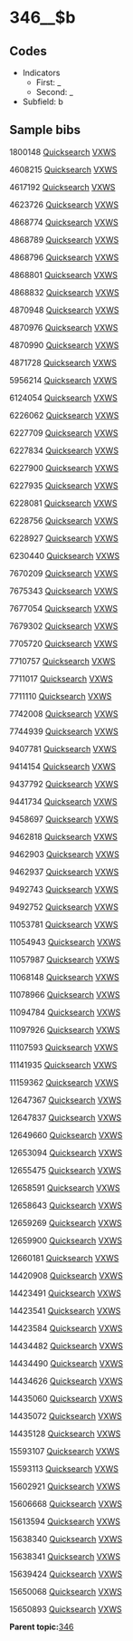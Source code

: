 # 346\_\_$b

## Codes

-   Indicators
    -   First: \_
    -   Second: \_
-   Subfield: b

## Sample bibs

1800148 [Quicksearch](https://search.library.yale.edu/catalog/1800148) [VXWS](http://prodorbis.library.yale.edu:7014/vxws/GetHoldingsService?bibId=1800148)

4608215 [Quicksearch](https://search.library.yale.edu/catalog/4608215) [VXWS](http://prodorbis.library.yale.edu:7014/vxws/GetHoldingsService?bibId=4608215)

4617192 [Quicksearch](https://search.library.yale.edu/catalog/4617192) [VXWS](http://prodorbis.library.yale.edu:7014/vxws/GetHoldingsService?bibId=4617192)

4623726 [Quicksearch](https://search.library.yale.edu/catalog/4623726) [VXWS](http://prodorbis.library.yale.edu:7014/vxws/GetHoldingsService?bibId=4623726)

4868774 [Quicksearch](https://search.library.yale.edu/catalog/4868774) [VXWS](http://prodorbis.library.yale.edu:7014/vxws/GetHoldingsService?bibId=4868774)

4868789 [Quicksearch](https://search.library.yale.edu/catalog/4868789) [VXWS](http://prodorbis.library.yale.edu:7014/vxws/GetHoldingsService?bibId=4868789)

4868796 [Quicksearch](https://search.library.yale.edu/catalog/4868796) [VXWS](http://prodorbis.library.yale.edu:7014/vxws/GetHoldingsService?bibId=4868796)

4868801 [Quicksearch](https://search.library.yale.edu/catalog/4868801) [VXWS](http://prodorbis.library.yale.edu:7014/vxws/GetHoldingsService?bibId=4868801)

4868832 [Quicksearch](https://search.library.yale.edu/catalog/4868832) [VXWS](http://prodorbis.library.yale.edu:7014/vxws/GetHoldingsService?bibId=4868832)

4870948 [Quicksearch](https://search.library.yale.edu/catalog/4870948) [VXWS](http://prodorbis.library.yale.edu:7014/vxws/GetHoldingsService?bibId=4870948)

4870976 [Quicksearch](https://search.library.yale.edu/catalog/4870976) [VXWS](http://prodorbis.library.yale.edu:7014/vxws/GetHoldingsService?bibId=4870976)

4870990 [Quicksearch](https://search.library.yale.edu/catalog/4870990) [VXWS](http://prodorbis.library.yale.edu:7014/vxws/GetHoldingsService?bibId=4870990)

4871728 [Quicksearch](https://search.library.yale.edu/catalog/4871728) [VXWS](http://prodorbis.library.yale.edu:7014/vxws/GetHoldingsService?bibId=4871728)

5956214 [Quicksearch](https://search.library.yale.edu/catalog/5956214) [VXWS](http://prodorbis.library.yale.edu:7014/vxws/GetHoldingsService?bibId=5956214)

6124054 [Quicksearch](https://search.library.yale.edu/catalog/6124054) [VXWS](http://prodorbis.library.yale.edu:7014/vxws/GetHoldingsService?bibId=6124054)

6226062 [Quicksearch](https://search.library.yale.edu/catalog/6226062) [VXWS](http://prodorbis.library.yale.edu:7014/vxws/GetHoldingsService?bibId=6226062)

6227709 [Quicksearch](https://search.library.yale.edu/catalog/6227709) [VXWS](http://prodorbis.library.yale.edu:7014/vxws/GetHoldingsService?bibId=6227709)

6227834 [Quicksearch](https://search.library.yale.edu/catalog/6227834) [VXWS](http://prodorbis.library.yale.edu:7014/vxws/GetHoldingsService?bibId=6227834)

6227900 [Quicksearch](https://search.library.yale.edu/catalog/6227900) [VXWS](http://prodorbis.library.yale.edu:7014/vxws/GetHoldingsService?bibId=6227900)

6227935 [Quicksearch](https://search.library.yale.edu/catalog/6227935) [VXWS](http://prodorbis.library.yale.edu:7014/vxws/GetHoldingsService?bibId=6227935)

6228081 [Quicksearch](https://search.library.yale.edu/catalog/6228081) [VXWS](http://prodorbis.library.yale.edu:7014/vxws/GetHoldingsService?bibId=6228081)

6228756 [Quicksearch](https://search.library.yale.edu/catalog/6228756) [VXWS](http://prodorbis.library.yale.edu:7014/vxws/GetHoldingsService?bibId=6228756)

6228927 [Quicksearch](https://search.library.yale.edu/catalog/6228927) [VXWS](http://prodorbis.library.yale.edu:7014/vxws/GetHoldingsService?bibId=6228927)

6230440 [Quicksearch](https://search.library.yale.edu/catalog/6230440) [VXWS](http://prodorbis.library.yale.edu:7014/vxws/GetHoldingsService?bibId=6230440)

7670209 [Quicksearch](https://search.library.yale.edu/catalog/7670209) [VXWS](http://prodorbis.library.yale.edu:7014/vxws/GetHoldingsService?bibId=7670209)

7675343 [Quicksearch](https://search.library.yale.edu/catalog/7675343) [VXWS](http://prodorbis.library.yale.edu:7014/vxws/GetHoldingsService?bibId=7675343)

7677054 [Quicksearch](https://search.library.yale.edu/catalog/7677054) [VXWS](http://prodorbis.library.yale.edu:7014/vxws/GetHoldingsService?bibId=7677054)

7679302 [Quicksearch](https://search.library.yale.edu/catalog/7679302) [VXWS](http://prodorbis.library.yale.edu:7014/vxws/GetHoldingsService?bibId=7679302)

7705720 [Quicksearch](https://search.library.yale.edu/catalog/7705720) [VXWS](http://prodorbis.library.yale.edu:7014/vxws/GetHoldingsService?bibId=7705720)

7710757 [Quicksearch](https://search.library.yale.edu/catalog/7710757) [VXWS](http://prodorbis.library.yale.edu:7014/vxws/GetHoldingsService?bibId=7710757)

7711017 [Quicksearch](https://search.library.yale.edu/catalog/7711017) [VXWS](http://prodorbis.library.yale.edu:7014/vxws/GetHoldingsService?bibId=7711017)

7711110 [Quicksearch](https://search.library.yale.edu/catalog/7711110) [VXWS](http://prodorbis.library.yale.edu:7014/vxws/GetHoldingsService?bibId=7711110)

7742008 [Quicksearch](https://search.library.yale.edu/catalog/7742008) [VXWS](http://prodorbis.library.yale.edu:7014/vxws/GetHoldingsService?bibId=7742008)

7744939 [Quicksearch](https://search.library.yale.edu/catalog/7744939) [VXWS](http://prodorbis.library.yale.edu:7014/vxws/GetHoldingsService?bibId=7744939)

9407781 [Quicksearch](https://search.library.yale.edu/catalog/9407781) [VXWS](http://prodorbis.library.yale.edu:7014/vxws/GetHoldingsService?bibId=9407781)

9414154 [Quicksearch](https://search.library.yale.edu/catalog/9414154) [VXWS](http://prodorbis.library.yale.edu:7014/vxws/GetHoldingsService?bibId=9414154)

9437792 [Quicksearch](https://search.library.yale.edu/catalog/9437792) [VXWS](http://prodorbis.library.yale.edu:7014/vxws/GetHoldingsService?bibId=9437792)

9441734 [Quicksearch](https://search.library.yale.edu/catalog/9441734) [VXWS](http://prodorbis.library.yale.edu:7014/vxws/GetHoldingsService?bibId=9441734)

9458697 [Quicksearch](https://search.library.yale.edu/catalog/9458697) [VXWS](http://prodorbis.library.yale.edu:7014/vxws/GetHoldingsService?bibId=9458697)

9462818 [Quicksearch](https://search.library.yale.edu/catalog/9462818) [VXWS](http://prodorbis.library.yale.edu:7014/vxws/GetHoldingsService?bibId=9462818)

9462903 [Quicksearch](https://search.library.yale.edu/catalog/9462903) [VXWS](http://prodorbis.library.yale.edu:7014/vxws/GetHoldingsService?bibId=9462903)

9462937 [Quicksearch](https://search.library.yale.edu/catalog/9462937) [VXWS](http://prodorbis.library.yale.edu:7014/vxws/GetHoldingsService?bibId=9462937)

9492743 [Quicksearch](https://search.library.yale.edu/catalog/9492743) [VXWS](http://prodorbis.library.yale.edu:7014/vxws/GetHoldingsService?bibId=9492743)

9492752 [Quicksearch](https://search.library.yale.edu/catalog/9492752) [VXWS](http://prodorbis.library.yale.edu:7014/vxws/GetHoldingsService?bibId=9492752)

11053781 [Quicksearch](https://search.library.yale.edu/catalog/11053781) [VXWS](http://prodorbis.library.yale.edu:7014/vxws/GetHoldingsService?bibId=11053781)

11054943 [Quicksearch](https://search.library.yale.edu/catalog/11054943) [VXWS](http://prodorbis.library.yale.edu:7014/vxws/GetHoldingsService?bibId=11054943)

11057987 [Quicksearch](https://search.library.yale.edu/catalog/11057987) [VXWS](http://prodorbis.library.yale.edu:7014/vxws/GetHoldingsService?bibId=11057987)

11068148 [Quicksearch](https://search.library.yale.edu/catalog/11068148) [VXWS](http://prodorbis.library.yale.edu:7014/vxws/GetHoldingsService?bibId=11068148)

11078966 [Quicksearch](https://search.library.yale.edu/catalog/11078966) [VXWS](http://prodorbis.library.yale.edu:7014/vxws/GetHoldingsService?bibId=11078966)

11094784 [Quicksearch](https://search.library.yale.edu/catalog/11094784) [VXWS](http://prodorbis.library.yale.edu:7014/vxws/GetHoldingsService?bibId=11094784)

11097926 [Quicksearch](https://search.library.yale.edu/catalog/11097926) [VXWS](http://prodorbis.library.yale.edu:7014/vxws/GetHoldingsService?bibId=11097926)

11107593 [Quicksearch](https://search.library.yale.edu/catalog/11107593) [VXWS](http://prodorbis.library.yale.edu:7014/vxws/GetHoldingsService?bibId=11107593)

11141935 [Quicksearch](https://search.library.yale.edu/catalog/11141935) [VXWS](http://prodorbis.library.yale.edu:7014/vxws/GetHoldingsService?bibId=11141935)

11159362 [Quicksearch](https://search.library.yale.edu/catalog/11159362) [VXWS](http://prodorbis.library.yale.edu:7014/vxws/GetHoldingsService?bibId=11159362)

12647367 [Quicksearch](https://search.library.yale.edu/catalog/12647367) [VXWS](http://prodorbis.library.yale.edu:7014/vxws/GetHoldingsService?bibId=12647367)

12647837 [Quicksearch](https://search.library.yale.edu/catalog/12647837) [VXWS](http://prodorbis.library.yale.edu:7014/vxws/GetHoldingsService?bibId=12647837)

12649660 [Quicksearch](https://search.library.yale.edu/catalog/12649660) [VXWS](http://prodorbis.library.yale.edu:7014/vxws/GetHoldingsService?bibId=12649660)

12653094 [Quicksearch](https://search.library.yale.edu/catalog/12653094) [VXWS](http://prodorbis.library.yale.edu:7014/vxws/GetHoldingsService?bibId=12653094)

12655475 [Quicksearch](https://search.library.yale.edu/catalog/12655475) [VXWS](http://prodorbis.library.yale.edu:7014/vxws/GetHoldingsService?bibId=12655475)

12658591 [Quicksearch](https://search.library.yale.edu/catalog/12658591) [VXWS](http://prodorbis.library.yale.edu:7014/vxws/GetHoldingsService?bibId=12658591)

12658643 [Quicksearch](https://search.library.yale.edu/catalog/12658643) [VXWS](http://prodorbis.library.yale.edu:7014/vxws/GetHoldingsService?bibId=12658643)

12659269 [Quicksearch](https://search.library.yale.edu/catalog/12659269) [VXWS](http://prodorbis.library.yale.edu:7014/vxws/GetHoldingsService?bibId=12659269)

12659900 [Quicksearch](https://search.library.yale.edu/catalog/12659900) [VXWS](http://prodorbis.library.yale.edu:7014/vxws/GetHoldingsService?bibId=12659900)

12660181 [Quicksearch](https://search.library.yale.edu/catalog/12660181) [VXWS](http://prodorbis.library.yale.edu:7014/vxws/GetHoldingsService?bibId=12660181)

14420908 [Quicksearch](https://search.library.yale.edu/catalog/14420908) [VXWS](http://prodorbis.library.yale.edu:7014/vxws/GetHoldingsService?bibId=14420908)

14423491 [Quicksearch](https://search.library.yale.edu/catalog/14423491) [VXWS](http://prodorbis.library.yale.edu:7014/vxws/GetHoldingsService?bibId=14423491)

14423541 [Quicksearch](https://search.library.yale.edu/catalog/14423541) [VXWS](http://prodorbis.library.yale.edu:7014/vxws/GetHoldingsService?bibId=14423541)

14423584 [Quicksearch](https://search.library.yale.edu/catalog/14423584) [VXWS](http://prodorbis.library.yale.edu:7014/vxws/GetHoldingsService?bibId=14423584)

14434482 [Quicksearch](https://search.library.yale.edu/catalog/14434482) [VXWS](http://prodorbis.library.yale.edu:7014/vxws/GetHoldingsService?bibId=14434482)

14434490 [Quicksearch](https://search.library.yale.edu/catalog/14434490) [VXWS](http://prodorbis.library.yale.edu:7014/vxws/GetHoldingsService?bibId=14434490)

14434626 [Quicksearch](https://search.library.yale.edu/catalog/14434626) [VXWS](http://prodorbis.library.yale.edu:7014/vxws/GetHoldingsService?bibId=14434626)

14435060 [Quicksearch](https://search.library.yale.edu/catalog/14435060) [VXWS](http://prodorbis.library.yale.edu:7014/vxws/GetHoldingsService?bibId=14435060)

14435072 [Quicksearch](https://search.library.yale.edu/catalog/14435072) [VXWS](http://prodorbis.library.yale.edu:7014/vxws/GetHoldingsService?bibId=14435072)

14435128 [Quicksearch](https://search.library.yale.edu/catalog/14435128) [VXWS](http://prodorbis.library.yale.edu:7014/vxws/GetHoldingsService?bibId=14435128)

15593107 [Quicksearch](https://search.library.yale.edu/catalog/15593107) [VXWS](http://prodorbis.library.yale.edu:7014/vxws/GetHoldingsService?bibId=15593107)

15593113 [Quicksearch](https://search.library.yale.edu/catalog/15593113) [VXWS](http://prodorbis.library.yale.edu:7014/vxws/GetHoldingsService?bibId=15593113)

15602921 [Quicksearch](https://search.library.yale.edu/catalog/15602921) [VXWS](http://prodorbis.library.yale.edu:7014/vxws/GetHoldingsService?bibId=15602921)

15606668 [Quicksearch](https://search.library.yale.edu/catalog/15606668) [VXWS](http://prodorbis.library.yale.edu:7014/vxws/GetHoldingsService?bibId=15606668)

15613594 [Quicksearch](https://search.library.yale.edu/catalog/15613594) [VXWS](http://prodorbis.library.yale.edu:7014/vxws/GetHoldingsService?bibId=15613594)

15638340 [Quicksearch](https://search.library.yale.edu/catalog/15638340) [VXWS](http://prodorbis.library.yale.edu:7014/vxws/GetHoldingsService?bibId=15638340)

15638341 [Quicksearch](https://search.library.yale.edu/catalog/15638341) [VXWS](http://prodorbis.library.yale.edu:7014/vxws/GetHoldingsService?bibId=15638341)

15639424 [Quicksearch](https://search.library.yale.edu/catalog/15639424) [VXWS](http://prodorbis.library.yale.edu:7014/vxws/GetHoldingsService?bibId=15639424)

15650068 [Quicksearch](https://search.library.yale.edu/catalog/15650068) [VXWS](http://prodorbis.library.yale.edu:7014/vxws/GetHoldingsService?bibId=15650068)

15650893 [Quicksearch](https://search.library.yale.edu/catalog/15650893) [VXWS](http://prodorbis.library.yale.edu:7014/vxws/GetHoldingsService?bibId=15650893)

**Parent topic:**[346](../../tags/346/346.md)

